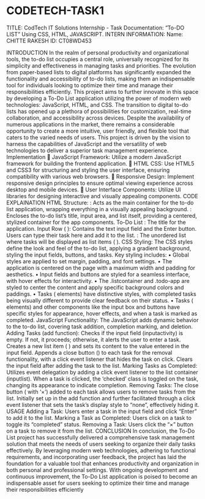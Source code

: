 # CODETECH-TASK1
TITLE: CodTech IT Solutions Internship - Task Documentation: “To-DO LIST” Using CSS, HTML, JAVASCRIPT. 
INTERN INFORMATION: Name: CHITTE RAKESH ID: CT08WD453 

INTRODUCTION 
In the realm of personal productivity and organizational tools, the to-do list occupies a central role, universally recognized for its
simplicity and effectiveness in managing tasks and priorities. The evolution from paper-based lists to digital platforms has
significantly expanded the functionality and accessibility of to-do lists, making them an indispensable tool for individuals looking to
optimize their time and manage their responsibilities efficiently. This project aims to further innovate in this space by developing a
To-Do List application utilizing the power of modern web technologies: JavaScript, HTML, and CSS. The transition to digital to-do
lists has opened up a plethora of possibilities for customization, real-time collaboration, and accessibility across devices. Despite
the availability of numerous applications in the market, there remains a considerable opportunity to create a more intuitive, user
friendly, and flexible tool that caters to the varied needs of users. This project is driven by the vision to harness the capabilities of
JavaScript and the versatility of web technologies to deliver a superior task management experience. 
Implementation  JavaScript Framework: Utilize a modern JavaScript framework for building the frontend application.  HTML
CSS: Use HTML5 and CSS3 for structuring and styling the user interface, ensuring compatibility with various web browsers. 
Responsive Design: Implement responsive design principles to ensure optimal viewing experience across desktop and mobile
devices.  User Interface Components: Utilize UI libraries for designing interactive and visually appealing components. 
CODE EXPLAINATION HTML Structure: 
: Acts as the main container for the to-do list application, wrapping everything in a visually appealing background. 
: Encloses the to-do list’s title, input area, and list itself, providing a centered, stylized container for the app components. 
To-Do List
: The title for the application. Input Row (
): Contains the text input field and the Enter button. Users can type their task here and add it to the list. 
: The unordered list where tasks will be displayed as list items (
). 
CSS Styling: The CSS styles define the look and feel of the to-do list, applying a gradient background, styling the input fields,
buttons, and tasks. Key styling includes: • Global styles are applied to set margin, padding, and font settings. • The application is
centered on the page with a maximum width and padding for aesthetics. • Input fields and buttons are styled for a seamless
interface, with hover effects for interactivity. • The .listcontainer and .todo-app are styled to center the content and apply specific
background colors and paddings. • Tasks (
elements) have distinctive styles, with completed tasks being visually different to provide clear feedback on their status. • Tasks (
elements) and other components like the input box and buttons have specific styles for appearance, hover effects, and when a task
is marked as completed. 
JavaScript Functionality: The JavaScript adds dynamic behavior to the to-do list, covering task addition, completion marking, and
deletion. Adding Tasks (add function): Checks if the input field (inputactivity) is empty. If not, it proceeds; otherwise, it alerts the
user to enter a task. Creates a new list item (
) and sets its content to the value entered in the input field. Appends a close button () to each task for the removal functionality,
with a click event listener that hides the task on click. Clears the input field after adding the task to the list. Marking Tasks as
Completed: Utilizes event delegation by adding a click event listener to the list container (inputlist). When a task is clicked, the
‘checked’ class is toggled on the task, changing its appearance to indicate completion. Removing Tasks: The close button ( with ‘×’)
added to each task allows users to remove tasks from the list. Initially set up in the add function and further facilitated through a
click event listener that sets the task’s display style to “none”, effectively hiding it. USAGE Adding a Task: Users enter a task in the
input field and click “Enter” to add it to the list. Marking a Task as Completed: Users click on a task to toggle its “completed” status.
Removing a Task: Users click the “×” button on a task to remove it from the list. 
CONCLUSION In conclusion, the To-Do List project has successfully delivered a comprehensive task management solution that
meets the needs of users seeking to organize their daily tasks effectively. By leveraging modern web technologies, adhering to
functional requirements, and incorporating user feedback, the project has laid the foundation for a valuable tool that enhances
productivity and organization in both personal and professional settings. With ongoing development and continuous improvement,
the To-Do List application is poised to become an indispensable asset for users seeking to optimize their time and manage their
responsibilities efficiently
